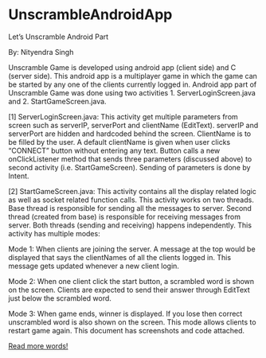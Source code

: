 # UnscrambleAndroidApp
Let’s Unscramble Android Part

By: Nityendra Singh

Unscramble Game is developed using android app (client side) and C (server side). This android app is a multiplayer game in which the game can be started by any one of the clients currently logged in. Android app part of Unscramble Game was done using two activities 1. ServerLoginScreen.java and 2. StartGameScreen.java.

[1] ServerLoginScreen.java: This activity get multiple parameters from screen such as serverIP, serverPort and clientName (EditText). serverIP and serverPort are hidden and hardcoded behind the screen. ClientName is to be filled by the user. A default clientName is given when user clicks “CONNECT” button without entering any text. Button calls a new onClickListener method that sends three parameters (discussed above) to second activity (i.e. StartGameScreen). Sending of parameters is done by Intent.

[2] StartGameScreen.java: This activity contains all the display related logic as well as socket related function calls. This activity works on two threads. Base thread is responsible for sending all the messages to server. Second thread (created from base) is responsible for receiving messages from server. Both threads (sending and receiving) happens independently. This activity has multiple modes:

Mode 1: When clients are joining the server. A message at the top would be displayed that says the clientNames of all the clients logged in. This message gets updated whenever a new client login.

Mode 2: When one client click the start button, a scrambled word is shown on the screen. Clients are expected to send their answer through EditText just below the scrambled word.

Mode 3: When game ends, winner is displayed. If you lose then correct unscrambled word is also shown on the screen. This mode allows clients to restart game again. This document has screenshots and code attached.

[Read more words!](pics/)
